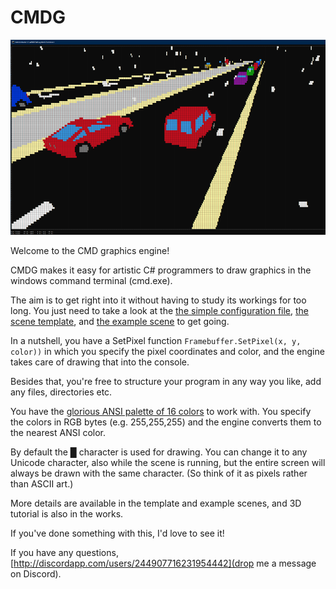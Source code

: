 # CMDG

![cover image](https://github.com/Byproduct/CMDG/blob/main/cover_image_small.png)

Welcome to the CMD graphics engine!

CMDG makes it easy for artistic C# programmers to draw graphics in the windows command terminal (cmd.exe). 

The aim is to get right into it without having to study its workings for too long. You just need to take a look at the [the simple configuration file](https://github.com/Byproduct/CMDG/blob/main/CMDG/Config.cs), [the scene template](https://github.com/Byproduct/CMDG/blob/main/CMDG/Scenes/SceneTemplate.cs), and [the example scene](https://github.com/Byproduct/CMDG/blob/main/CMDG/Scenes/Example2D.cs) to get going.

In a nutshell, you have a SetPixel function
`Framebuffer.SetPixel(x, y, color))`
in which you specify the pixel coordinates and color, and the engine takes care of drawing that into the console. 

Besides that, you're free to structure your program in any way you like, add any files, directories etc.

You have the [glorious ANSI palette of 16 colors](https://github.com/Byproduct/CMDG/blob/main/CMDG/Help/palette.png) to work with. You specify the colors in RGB bytes (e.g. 255,255,255) and the engine converts them to the nearest ANSI color.

By default the █ character is used for drawing. You can change it to any Unicode character, also while the scene is running, but the entire screen will always be drawn with the same character. (So think of it as pixels rather than ASCII art.)

More details are available in the template and example scenes, and 3D tutorial is also in the works.

If you've done something with this, I'd love to see it!

If you have any questions, [http://discordapp.com/users/244907716231954442](drop me a message on Discord).
